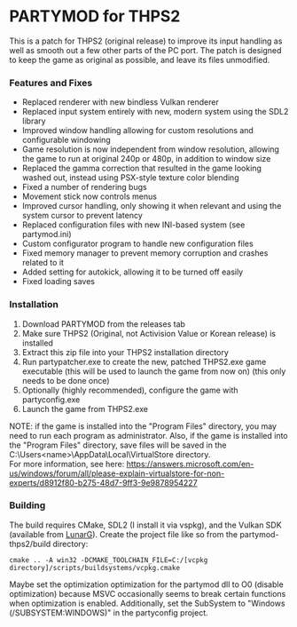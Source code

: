# PARTYMOD for THPS2
This is a patch for THPS2 (original release) to improve its input handling as well as smooth out a few other parts of the PC port.
The patch is designed to keep the game as original as possible, and leave its files unmodified.

### Features and Fixes
* Replaced renderer with new bindless Vulkan renderer
* Replaced input system entirely with new, modern system using the SDL2 library
* Improved window handling allowing for custom resolutions and configurable windowing
* Game resolution is now independent from window resolution, allowing the game to run at original 240p or 480p, in addition to window size
* Replaced the gamma correction that resulted in the game looking washed out, instead using PSX-style texture color blending
* Fixed a number of rendering bugs
* Movement stick now controls menus
* Improved cursor handling, only showing it when relevant and using the system cursor to prevent latency
* Replaced configuration files with new INI-based system (see partymod.ini)
* Custom configurator program to handle new configuration files
* Fixed memory manager to prevent memory corruption and crashes related to it
* Added setting for autokick, allowing it to be turned off easily
* Fixed loading saves

### Installation
1. Download PARTYMOD from the releases tab
2. Make sure THPS2 (Original, not Activision Value or Korean release) is installed
3. Extract this zip file into your THPS2 installation directory
4. Run partypatcher.exe to create the new, patched THPS2.exe game executable (this will be used to launch the game from now on) (this only needs to be done once)
5. Optionally (highly recommended), configure the game with partyconfig.exe
6. Launch the game from THPS2.exe

NOTE: if the game is installed into the "Program Files" directory, you may need to run each program as administrator. 
Also, if the game is installed into the "Program Files" directory, save files will be saved in the C:\Users\<name>\AppData\Local\VirtualStore directory.  
For more information, see here: https://answers.microsoft.com/en-us/windows/forum/all/please-explain-virtualstore-for-non-experts/d8912f80-b275-48d7-9ff3-9e9878954227

### Building
The build requires CMake, SDL2 (I install it via vspkg), and the Vulkan SDK (available from [LunarG](https://www.lunarg.com/vulkan-sdk/)).  Create the project file like so from the partymod-thps2/build directory:
```
cmake .. -A win32 -DCMAKE_TOOLCHAIN_FILE=C:/[vcpkg directory]/scripts/buildsystems/vcpkg.cmake
```

Maybe set the optimization optimization for the partymod dll to O0 (disable optimization) because MSVC occasionally seems to break certain functions when optimization is enabled.
Additionally, set the SubSystem to "Windows (/SUBSYSTEM:WINDOWS)" in the partyconfig project.
